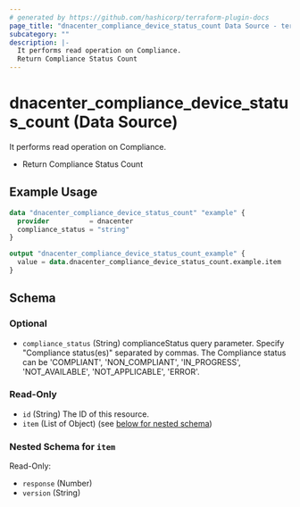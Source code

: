 ```yaml
---
# generated by https://github.com/hashicorp/terraform-plugin-docs
page_title: "dnacenter_compliance_device_status_count Data Source - terraform-provider-dnacenter"
subcategory: ""
description: |-
  It performs read operation on Compliance.
  Return Compliance Status Count
---
```


# dnacenter_compliance_device_status_count (Data Source)

It performs read operation on Compliance.

- Return Compliance Status Count

## Example Usage

```terraform
data "dnacenter_compliance_device_status_count" "example" {
  provider          = dnacenter
  compliance_status = "string"
}

output "dnacenter_compliance_device_status_count_example" {
  value = data.dnacenter_compliance_device_status_count.example.item
}
```

<!-- schema generated by tfplugindocs -->
## Schema

### Optional

- `compliance_status` (String) complianceStatus query parameter. Specify "Compliance status(es)" separated by commas. The Compliance status can be 'COMPLIANT', 'NON_COMPLIANT', 'IN_PROGRESS', 'NOT_AVAILABLE', 'NOT_APPLICABLE', 'ERROR'.

### Read-Only

- `id` (String) The ID of this resource.
- `item` (List of Object) (see [below for nested schema](#nestedatt--item))

<a id="nestedatt--item"></a>
### Nested Schema for `item`

Read-Only:

- `response` (Number)
- `version` (String)
